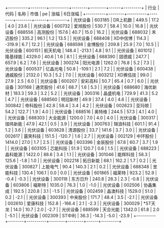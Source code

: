 +----------+--------+----------+--------+--------+------+---------+
|   行业   |  代码  |   名称   |  市值  |   pe   | 涨幅 | 6日涨幅 |
+----------+--------+----------+--------+--------+------+---------+
| 光伏设备 | 603185 | DR上机数 | 449.5  |  17.2  | 4.0  |  23.6   |
| 光伏设备 | 600732 | 爱旭股份 | 530.7  |  58.4  | 10.0 |  16.8   |
| 光伏设备 | 688556 | 高测股份 | 157.6  |  40.7  | 15.0 |  16.2   |
| 光伏设备 | 688032 | 禾迈股份 | 335.2  |  96.1  | 1.2  |  13.5   |
| 光伏设备 | 688408 | XD中信博 | 114.3  | -319.9 | 6.7  |  12.2   |
| 光伏设备 | 688598 | 金博股份 | 209.8  |  25.9  | 7.0  |  10.5   |
| 光伏设备 | 600151 | 航天机电 | 148.4  | -213.1 | 4.8  |   9.1   |
| 光伏设备 | 601012 | 隆基绿能 | 4329.0 |  40.6  | 1.6  |   8.1   |
| 光伏设备 | 688390 |  固德威  | 247.7  | 657.9  | 6.2  |   7.6   |
| 光伏设备 | 300274 | 阳光电源 | 1262.0 |  76.8  | 5.2  |   7.3   |
| 光伏设备 | 600537 | 亿晶光电 |  50.8  | -109.1 | 2.1  |   7.2   |
| 光伏设备 | 600438 | 通威股份 | 2132.0 |  10.3  | 5.2  |   7.0   |
| 光伏设备 | 603212 | XD赛伍技 |  99.0  |  27.9  | 2.5  |   6.0   |
| 光伏设备 | 600207 | 安彩高科 |  50.7  |  65.4  | 0.7  |   6.0   |
| 光伏设备 | 301168 | 通灵股份 |  41.6  |  68.7  | 1.6  |   5.3   |
| 光伏设备 | 688680 | 海优新材 | 183.3  |  59.3  | 3.2  |   5.2   |
| 光伏设备 | 300316 | 晶盛机电 | 729.9  |  41.3  | 5.2  |   4.7   |
| 光伏设备 | 688560 | 明冠新材 |  49.9  |  37.4  | 4.0  |   4.6   |
| 光伏设备 | 300842 | 帝科股份 |  42.8  |  58.4  | 3.4  |   4.2   |
| 光伏设备 | 002623 |  亚玛顿  |  54.2  | 122.7  | 1.9  |   4.0   |
| 光伏设备 | 688516 |  奥特维  | 244.5  |  57.3  | 4.1  |   4.0   |
| 光伏设备 | 688303 | 大全能源 | 1200.0 |  7.0   | 4.0  |   4.0   |
| 光伏设备 | 300317 | 珈伟新能 |  47.9  |  42.1  | 0.5  |   3.9   |
| 光伏设备 | 300763 | 锦浪科技 | 601.1  |  91.4  | 1.2  |   3.6   |
| 光伏设备 | 603628 | 清源股份 |  33.7  | 141.6  | 3.7  |   3.0   |
| 光伏设备 | 002617 | 露笑科技 | 151.5  | -120.7 | 1.6  |   2.7   |
| 光伏设备 | 002129 | 中环股份 | 1414.0 |  27.0  | 1.7  |   2.5   |
| 光伏设备 | 603396 | 金辰股份 |  67.8  |  60.7  | 3.7  |   1.9   |
| 光伏设备 | 603105 | 芯能科技 |  51.9  | 120.7  | 0.6  |   1.5   |
| 光伏设备 | 688223 | 晶科能源 | 1422.0 |  88.6  | 3.4  |   1.1   |
| 光伏设备 | 301046 | 能辉科技 |  58.3  | 125.6  | -1.8 |   1.0   |
| 光伏设备 | 002218 | 拓日新能 |  68.1  | 162.2  | 1.7  |   0.2   |
| 光伏设备 | 300827 | 上能电气 |  90.4  | 140.3  | 2.1  |   0.2   |
| 光伏设备 | 688348 | 昱能科技 | 130.4  | 106.1  | 0.0  |   0.0   |
| 光伏设备 | 601865 |  福莱特  | 923.2  |  52.9  | -0.4 |  -0.3   |
| 光伏设备 | 300118 | 东方日升 | 240.8  |  28.3  | 2.3  |  -0.8   |
| 光伏设备 | 603806 |  福斯特  | 1035.0 |  76.3  | 1.0  |  -1.0   |
| 光伏设备 | 002506 | 协鑫集成 | 192.5  | 220.8  | 3.1  |  -1.5   |
| 光伏设备 | 002459 | 晶澳科技 | 1529.0 |  51.0  | 0.2  |  -2.1   |
| 光伏设备 | 300393 | 中来股份 | 171.7  |  48.4  | 3.5  |  -2.1   |
| 光伏设备 | 002610 | 爱康科技 | 152.8  | -166.4 | 2.1  |  -2.3   |
| 光伏设备 | 300029 | *ST天龙  |  14.0  |  10.7  | 2.0  |  -2.7   |
| 光伏设备 | 688599 | 天合光能 | 1342.0 |  61.8  | 2.0  |  -5.1   |
| 光伏设备 | 002309 |  ST中利  |  36.3  | -14.3  | -5.0 |  -23.9  |
+----------+--------+----------+--------+--------+------+---------+
